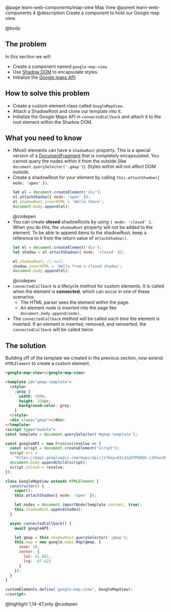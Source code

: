 @page learn-web-components/map-view Map View
@parent learn-web-components 4
@description Create a component to hold our Google map view.

@body

## The problem

In this section we will:

- Create a component named `google-map-view`.
- Use [Shadow DOM](https://developer.mozilla.org/en-US/docs/Web/Web_Components/Using_shadow_DOM) to encapsulate styles.
- Initialize the [Google maps API](https://developers.google.com/maps/documentation/).

## How to solve this problem

- Create a custom element class called `GoogleMapView`.
- Attach a ShadowRoot and clone our template into it.
- Initialize the Google Maps API in `connectedCallback` and attach it to the root element within the Shadow DOM.

## What you need to know

- (Most) elements can have a `shadowRoot` property. This is a special version of a [DocumentFragment](https://developer.mozilla.org/en-US/docs/Web/API/DocumentFragment) that is completely encapsulated. You cannot query the nodes within it from the outside (like `document.querySelector('.gmap')`). Styles within will not affect DOM outside.
- Create a shadowRoot for your element by calling `this.attachShadow({ mode: 'open' })`.
    ```js
    let el = document.createElement('div');
    el.attachShadow({ mode: 'open' });
    el.shadowRoot.innerHTML = 'Hello there';
    document.body.append(el);
    ```
    @codepen
- You can create __closed__ shadowRoots by using `{ mode: 'closed' }`. When you do this, the `shadowRoot` property will not be added to the element. To be able to append items to the shadowRoot, keep a reference to it from the return value of `attachShadow()`.
    ```js
    let el = document.createElement('div');
    let shadow = el.attachShadow({ mode: 'closed' });

    el.shadowRoot; // null
    shadow.innerHTML = 'Hello from a closed shadow';
    document.body.append(el);
    ```
    @codepen
- `connectedCallback` is a lifecycle method for custom elements. It is called when the element is __connected__, which can occur in one of these scenarios:
  - The HTML parser sees the element within the page.
  - An element node is inserted into the page like `document.body.append(node)`.
- The `connectedCallback` method will be called *each time* the element is inserted. If an element is inserted, removed, and reinserted, the `connectedCallback` will be called twice.

## The solution

Building off of the template we created in the previous section, now extend `HTMLElement` to create a custom element.

```html
<google-map-view></google-map-view>

<template id="gmap-template">
  <style>
    .gmap {
      width: 100%;
      height: 250px;
      background-color: grey;
    }
  </style>
  <div class="gmap"></div>
</template>
<script type="module">
const template = document.querySelector('#gmap-template');

const googleAPI = new Promise(resolve => {
  const script = document.createElement("script");
  script.src =
    "https://maps.googleapis.com/maps/api/js?key=AIzaSyD7POAQA-i16Vws48h4yRFVGBZzIExOAJI";
  document.body.appendChild(script);
  script.onload = resolve;
});

class GoogleMapView extends HTMLElement {
  constructor() {
    super();
    this.attachShadow({ mode: 'open' });

    let nodes = document.importNode(template.content, true);
    this.shadowRoot.append(nodes);
  }

  async connectedCallback() {
    await googleAPI;

    let gmap = this.shadowRoot.querySelector('.gmap');
    this.map = new google.maps.Map(gmap, {
      zoom: 10,
      center: {
        lat: 41.881,
        lng: -87.623
      }
    });
  }
}

customElements.define('google-map-view', GoogleMapView);
</script>
```
@highlight 1,14-47,only
@codepen
